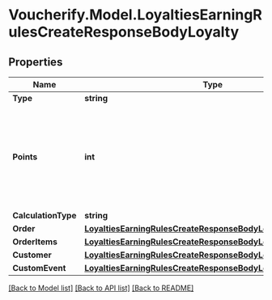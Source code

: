 # Voucherify.Model.LoyaltiesEarningRulesCreateResponseBodyLoyalty

## Properties

Name | Type | Description | Notes
------------ | ------------- | ------------- | -------------
**Type** | **string** |  | [optional] 
**Points** | **int** | Defines how the points will be added to the loyalty card. FIXED adds a fixed number of points. | [optional] 
**CalculationType** | **string** |  | [optional] 
**Order** | [**LoyaltiesEarningRulesCreateResponseBodyLoyaltyOrder**](LoyaltiesEarningRulesCreateResponseBodyLoyaltyOrder.md) |  | [optional] 
**OrderItems** | [**LoyaltiesEarningRulesCreateResponseBodyLoyaltyOrderItems**](LoyaltiesEarningRulesCreateResponseBodyLoyaltyOrderItems.md) |  | [optional] 
**Customer** | [**LoyaltiesEarningRulesCreateResponseBodyLoyaltyCustomer**](LoyaltiesEarningRulesCreateResponseBodyLoyaltyCustomer.md) |  | [optional] 
**CustomEvent** | [**LoyaltiesEarningRulesCreateResponseBodyLoyaltyCustomEvent**](LoyaltiesEarningRulesCreateResponseBodyLoyaltyCustomEvent.md) |  | [optional] 

[[Back to Model list]](../../README.md#documentation-for-models) [[Back to API list]](../../README.md#documentation-for-api-endpoints) [[Back to README]](../../README.md)

